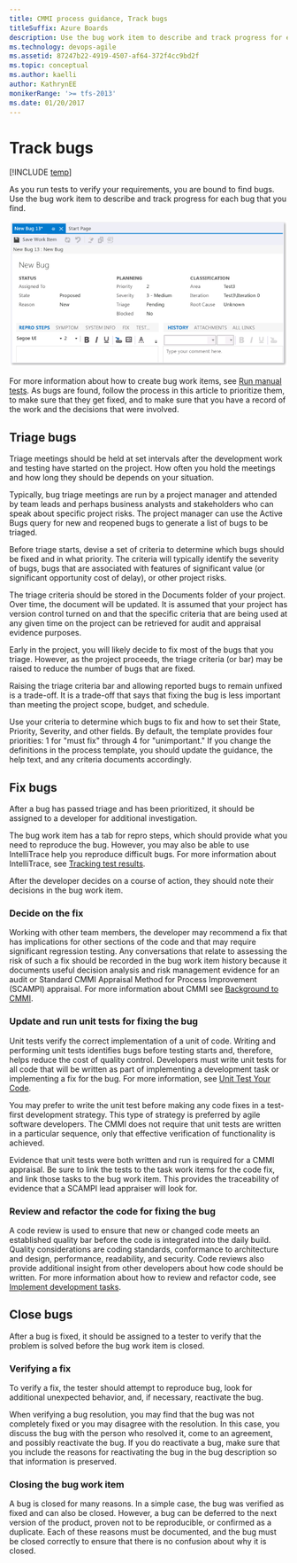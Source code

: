 ```yaml
---
title: CMMI process guidance, Track bugs  
titleSuffix: Azure Boards
description: Use the bug work item to describe and track progress for each bug that you find.
ms.technology: devops-agile
ms.assetid: 87247b22-4919-4507-af64-372f4cc9bd2f
ms.topic: conceptual
ms.author: kaelli
author: KathrynEE
monikerRange: '>= tfs-2013'
ms.date: 01/20/2017
---
```


# Track bugs

[!INCLUDE [temp](../../../includes/version-all.md)]

As you run tests to verify your requirements, you are bound to find bugs. Use the bug work item to describe and track progress for each bug that you find.  
  
 ![Bug for CMMI project &#40;work item form&#41;](media/procguid_cmmiwitform.png "ProcGuid_CMMIwitForm")  
  
 For more information about how to create bug work items, see [Run manual tests](../../../../test/run-manual-tests.md). As bugs are found, follow the process in this article to prioritize them, to make sure that they get fixed, and to make sure that you have a record of the work and the decisions that were involved.  
  
##  <a name="Triage"></a> Triage bugs  
 Triage meetings should be held at set intervals after the development work and testing have started on the project. How often you hold the meetings and how long they should be depends on your situation.  
  
 Typically, bug triage meetings are run by a project manager and attended by team leads and perhaps business analysts and stakeholders who can speak about specific project risks. The project manager can use the Active Bugs query for new and reopened bugs to generate a list of bugs to be triaged.  
  
 Before triage starts, devise a set of criteria to determine which bugs should be fixed and in what priority. The criteria will typically identify the severity of bugs, bugs that are associated with features of significant value (or significant opportunity cost of delay), or other project risks.  
  
 The triage criteria should be stored in the Documents folder of your project. Over time, the document will be updated. It is assumed that your project has version control turned on and that the specific criteria that are being used at any given time on the project can be retrieved for audit and appraisal evidence purposes.  
  
 Early in the project, you will likely decide to fix most of the bugs that you triage. However, as the project proceeds, the triage criteria (or bar) may be raised to reduce the number of bugs that are fixed.  
  
 Raising the triage criteria bar and allowing reported bugs to remain unfixed is a trade-off. It is a trade-off that says that fixing the bug is less important than meeting the project scope, budget, and schedule.  
  
 Use your criteria to determine which bugs to fix and how to set their State, Priority, Severity, and other fields. By default, the template provides four priorities: 1 for "must fix" through 4 for "unimportant." If you change the definitions in the process template, you should update the guidance, the help text, and any criteria documents accordingly.  
  
##  <a name="Fix"></a> Fix bugs  
 After a bug has passed triage and has been prioritized, it should be assigned to a developer for additional investigation.  
  
 The bug work item has a tab for repro steps, which should provide what you need to reproduce the bug. However, you may also be able to use IntelliTrace help you reproduce difficult bugs. For more information about IntelliTrace, see [Tracking test results](../../../../test/track-test-status.md).  
  
 After the developer decides on a course of action, they should note their decisions in the bug work item.  
  
### Decide on the fix  
 Working with other team members, the developer may recommend a fix that has implications for other sections of the code and that may require significant regression testing. Any conversations that relate to assessing the risk of such a fix should be recorded in the bug work item history because it documents useful decision analysis and risk management evidence for an audit or Standard CMMI Appraisal Method for Process Improvement (SCAMPI) appraisal. For more information about CMMI see [Background to CMMI](guidance-background-to-cmmi.md).  
  
### Update and run unit tests for fixing the bug  
 Unit tests verify the correct implementation of a unit of code. Writing and performing unit tests identifies bugs before testing starts and, therefore, helps reduce the cost of quality control. Developers must write unit tests for all code that will be written as part of implementing a development task or implementing a fix for the bug. For more information, see [Unit Test Your Code](/visualstudio/test/unit-test-your-code).  
  
 You may prefer to write the unit test before making any code fixes in a test-first development strategy. This type of strategy is preferred by agile software developers. The CMMI does not require that unit tests are written in a particular sequence, only that effective verification of functionality is achieved.  
  
 Evidence that unit tests were both written and run is required for a CMMI appraisal. Be sure to link the tests to the task work items for the code fix, and link those tasks to the bug work item. This provides the traceability of evidence that a SCAMPI lead appraiser will look for.  
  
### Review and refactor the code for fixing the bug  
 A code review is used to ensure that new or changed code meets an established quality bar before the code is integrated into the daily build. Quality considerations are coding standards, conformance to architecture and design, performance, readability, and security. Code reviews also provide additional insight from other developers about how code should be written. For more information about how to review and refactor code, see [Implement development tasks](guidance-implement-development-tasks.md).  
  
##  <a name="Close"></a> Close bugs  
 After a bug is fixed, it should be assigned to a tester to verify that the problem is solved before the bug work item is closed.  
  
### Verifying a fix  
 To verify a fix, the tester should attempt to reproduce bug, look for additional unexpected behavior, and, if necessary, reactivate the bug.  
  
 When verifying a bug resolution, you may find that the bug was not completely fixed or you may disagree with the resolution. In this case, you discuss the bug with the person who resolved it, come to an agreement, and possibly reactivate the bug. If you do reactivate a bug, make sure that you include the reasons for reactivating the bug in the bug description so that information is preserved.  
  
### Closing the bug work item  
 A bug is closed for many reasons. In a simple case, the bug was verified as fixed and can also be closed. However, a bug can be deferred to the next version of the product, proven not to be reproducible, or confirmed as a duplicate. Each of these reasons must be documented, and the bug must be closed correctly to ensure that there is no confusion about why it is closed.